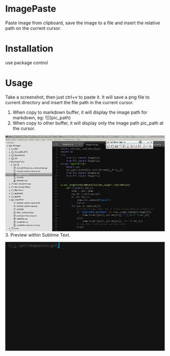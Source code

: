 ImagePaste
==========

Paste image from clipboard, save the image to a file and insert the relative path on the current cursor.


# Installation

use package control


# Usage

Take a screenshot, then just ctrl+v to paste it. It will save a png file to current directory and insert the file path in the current cursor. 

1. When copy to markdown buffer, it will display the image path for markdown, eg: \!\[\](pic_path)
2. When copy to other buffer, it will display only the image path pic_path at the cursor. 
 
![](./gif/imagepaste.gif)
3. Preview within Sublime Text.

![](./gif/imgPreview.gif)
